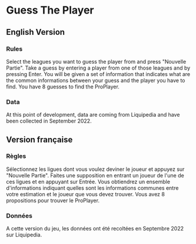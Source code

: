 # Guess The Player

## English Version

### Rules

Select the leagues you want to guess the player from and press "Nouvelle Partie".
Take a guess by entering a player from one of those leagues and by pressing Enter.
You will be given a set of information that indicates what are the common informations between your guess and the player you have to find.
You have 8 guesses to find the ProPlayer.

### Data

At this point of development, data are coming from Liquipedia and have been collected in September 2022.

## Version française

### Règles

Sélectionnez les ligues dont vous voulez deviner le joueur et appuyez sur "Nouvelle Partie".
Faites une supposition en entrant un joueur de l'une de ces ligues et en appuyant sur Entrée.
Vous obtiendrez un ensemble d'informations indiquant quelles sont les informations communes entre votre estimation et le joueur que vous devez trouver.
Vous avez 8 propositions pour trouver le ProPlayer.

### Données

A cette version du jeu, les données ont été recoltées en Septembre 2022 sur Liquipedia.